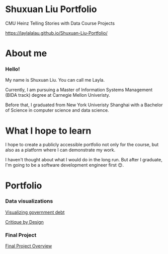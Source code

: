 # Shuxuan Liu Portfolio
CMU Heinz Telling Stories with Data Course Projects

https://laylalalau.github.io/Shuxuan-Liu-Portfolio/

# About me
### Hello!
My name is Shuxuan Liu. You can call me Layla.

Currently, I am pursuing a Master of Information Systems Management (BIDA track) degree at Carnegie Mellon Univeristy.

Before that, I graduated from New York Univeristy Shanghai with a Bachelor of Science in computer science and data science.

# What I hope to learn
I hope to create a publicly accessible portfolio not only for the course, but also as a platform where I can demonstrate my work.

I haven't thought about what I would do in the long run. But after I graduate, I'm going to be a software development engineer first 😊. 

# Portfolio

### Data visualizations 
[Visualizing government debt](/dataviz2.md)

[Critique by Design](/CritiqueByDesign.md)

### Final Project
[Final Project Overview](/final_project_ShuxuanLiu.md)
